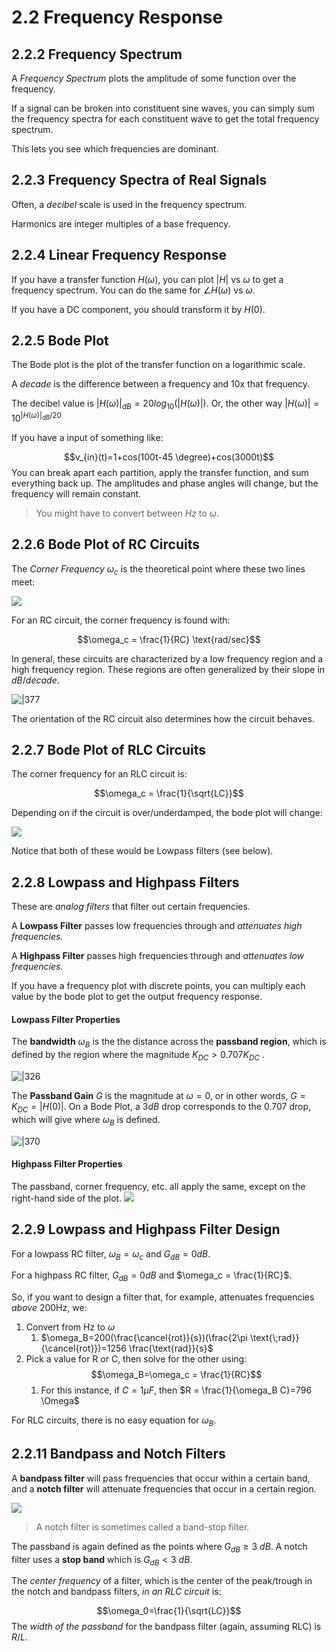 # 2.2 Frequency Response


## 2.2.2 Frequency Spectrum

A *Frequency Spectrum* plots the amplitude of some function over the frequency.

If a signal can be broken into constituent sine waves, you can simply sum the frequency spectra for each constituent wave to get the total frequency spectrum.

This lets you see which frequencies are dominant. 

## 2.2.3  Frequency Spectra of Real Signals

Often, a *decibel* scale is used in the frequency spectrum. 

Harmonics are integer multiples of a base frequency.

## 2.2.4 Linear Frequency Response

If you have a transfer function $H(\omega)$, you can plot $|H|$ vs $\omega$ to get a frequency spectrum. You can do the same for $\angle H(\omega)$ vs $\omega$. 

If you have a DC component, you should transform it by $H(0)$.

## 2.2.5 Bode Plot

The Bode plot is the plot of the transfer function on a logarithmic scale. 

A *decade* is the difference between a frequency and 10x that frequency. 

The decibel value is $|H(\omega)|_{dB} = 20 log_{10}(|H(\omega)|)$.  Or, the other way $|H(\omega)| = 10^{|H(\omega)|_{dB}/20}$ 

If you have a input of something like:

$$v_{in}(t)=1+cos(100t-45 \degree)+cos(3000t)$$
You can break apart each partition, apply the transfer function, and sum everything back up. The amplitudes and phase angles will change, but the frequency will remain constant.

> You might have to convert between $Hz$ to $\omega$.

## 2.2.6 Bode Plot of RC Circuits

The *Corner Frequency* $\omega_c$ is the theoretical point where these two lines meet:

![](Pasted%20image%2020250305150836.png)

For an RC circuit, the corner frequency is found with:

$$\omega_c = \frac{1}{RC} \text{rad/sec}$$

In general, these circuits are characterized by a low frequency region and a high frequency region. These regions are often generalized by their slope in $dB/decade$. 

![|377](Pasted%20image%2020250305151441.png)

The orientation of the RC circuit also determines how the circuit behaves.

## 2.2.7 Bode Plot of RLC Circuits

The corner frequency for an RLC circuit is:

$$\omega_c = \frac{1}{\sqrt{LC}}$$

Depending on if the circuit is over/underdamped, the bode plot will change:

![](Pasted%20image%2020250305152247.png)

Notice that both of these would be Lowpass filters (see below).

## 2.2.8 Lowpass and Highpass Filters

These are *analog filters* that filter out certain frequencies. 

A **Lowpass Filter** passes low frequencies through and *attenuates high frequencies.*

A **Highpass Filter** passes high frequencies through and *attenuates low frequencies.*

If you have a frequency plot with discrete points, you can multiply each value by the bode plot to get the output frequency response. 

#### Lowpass Filter Properties

The **bandwidth** $\omega_B$ is the the distance across the **passband region**, which is defined by the region where the magnitude $K_{DC}>0.707K_{DC}$ .

![|326](Pasted%20image%2020250305152946.png)

The **Passband Gain** $G$ is the magnitude at $\omega=0$, or in other words, $G=K_{DC}=|H(0)|$. 
On a Bode Plot, a $3dB$ drop corresponds to the $0.707$ drop, which will give where $\omega_B$ is defined.

![|370](Pasted%20image%2020250305153208.png) 

#### Highpass Filter Properties

The passband, corner frequency, etc. all apply the same, except on the right-hand side of the plot. 
![](Pasted%20image%2020250305153337.png)

## 2.2.9 Lowpass and Highpass Filter Design

For a lowpass RC filter, $\omega_B = \omega_c$ and $G_{dB}=0dB$. 

For a highpass RC filter, $G_{dB}=0dB$ and $\omega_c = \frac{1}{RC}$. 

So, if you want to design a filter that, for example, attenuates frequencies *above* 200Hz, we:

1. Convert from Hz to $\omega$
	1. $\omega_B=200(\frac{\cancel{rot}}{s})(\frac{2\pi \text{\;rad}}{\cancel{rot}})=1256 \frac{\text{rad}}{s}$ 
2. Pick a value for R or C, then solve for the other using: 
	$$\omega_B=\omega_c = \frac{1}{RC}$$
	1. For this instance, if $C=1 \mu F$, then $R = \frac{1}{\omega_B C}=796 \Omega$ 


For RLC circuits, there is no easy equation for $\omega_B$. 

## 2.2.11 Bandpass and Notch Filters

A **bandpass filter** will pass frequencies that occur within a certain band, and a **notch filter** will attenuate frequencies that occur in a certain region.

![](Pasted%20image%2020250305161507.png)

> A notch filter is sometimes called a band-stop filter.

The passband is again defined as the points where $G_{dB}\ge 3\ dB$. A notch filter uses a **stop band** which is $G_{dB} < 3\ dB$. 

The *center frequency* of a filter, which is the center of the peak/trough in the notch and bandpass filters, *in an RLC circuit* is:

$$\omega_0=\frac{1}{\sqrt{LC}}$$
The *width of the passband* for the bandpass filter (again, assuming RLC) is $R/L$. 

